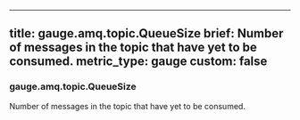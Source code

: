 
---
title: gauge.amq.topic.QueueSize
brief: Number of messages in the topic that have yet to be consumed.
metric_type: gauge
custom: false
---
### gauge.amq.topic.QueueSize

Number of messages in the topic that have yet to be consumed.
